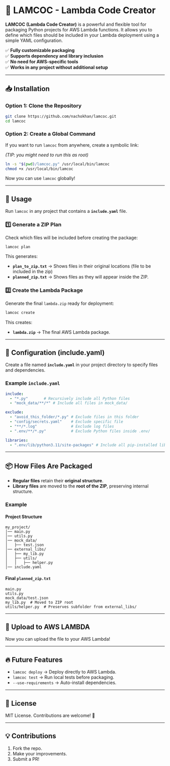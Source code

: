 # 🚀 LAMCOC - Lambda Code Creator

**LAMCOC (Lambda Code Creator)** is a powerful and flexible tool for packaging Python projects for AWS Lambda functions. It allows you to define which files should be included in your Lambda deployment using a simple YAML configuration.

✅ **Fully customizable packaging**  
✅ **Supports dependency and library inclusion**  
✅ **No need for AWS-specific tools**  
✅ **Works in any project without additional setup**  

---

## 📥 Installation

### **Option 1: Clone the Repository**
```bash
git clone https://github.com/nachokhan/lamcoc.git
cd lamcoc
```

### **Option 2: Create a Global Command**
If you want to run `lamcoc` from anywhere, create a symbolic link:

_(TIP: you might need to run this as root)_

```bash
ln -s "$(pwd)/lamcoc.py" /usr/local/bin/lamcoc
chmod +x /usr/local/bin/lamcoc
```
Now you can use `lamcoc` globally!

---

## 🚀 Usage

Run `lamcoc` in any project that contains a **`include.yaml`** file.

### **1️⃣ Generate a ZIP Plan**
Check which files will be included before creating the package:
```bash
lamcoc plan
```
This generates:
- **`plan_to_zip.txt`** → Shows files in their original locations (file to be included in the zip)
- **`planned_zip.txt`** → Shows files as they will appear inside the ZIP.

### **2️⃣ Create the Lambda Package**
Generate the final `lambda.zip` ready for deployment:
```bash
lamcoc create
```
This creates:
- **`lambda.zip`** → The final AWS Lambda package.

---

## 📝 Configuration (include.yaml)

Create a file named **`include.yaml`** in your project directory to specify files and dependencies.

### **Example `include.yaml`**
```yaml
include:
  - "*.py"       # Recursively include all Python files
  - "mock_data/**/*" # Include all files in mock_data/

exclude:
  - "avoid_this_folder/*.py" # Exclude files in this folder
  - "config/secrets.yaml"    # Exclude specific file
  - "**/*.log"               # Exclude log files
  - ".env/**/*.py"           # Exclude Python files inside .env/

libraries:
  - ".env/lib/python3.11/site-packages" # Include all pip-installed libs
```

---

## 📦 How Files Are Packaged

- **Regular files** retain their **original structure**.
- **Library files** are moved to the **root of the ZIP**, preserving internal structure.

### **Example**
#### **Project Structure**
```
my_project/
│── main.py
│── utils.py
│── mock_data/
│   ├── test.json
│── external_libs/
│   ├── my_lib.py
│   ├── utils/
│   │   ├── helper.py
│── include.yaml
```
#### **Final `planned_zip.txt`**
```
main.py
utils.py
mock_data/test.json
my_lib.py  # Moved to ZIP root
utils/helper.py  # Preserves subfolder from external_libs/
```
---

## 🚀  Upload to AWS LAMBDA

Now you can upload the file to your AWS Lambda!

---

## 🔥 Future Features
- `lamcoc deploy` → Deploy directly to AWS Lambda.
- `lamcoc test` → Run local tests before packaging.
- `--use-requirements` → Auto-install dependencies.

---

## 📄 License
MIT License. Contributions are welcome! 🎉

---

## 💡 Contributions
1. Fork the repo.
2. Make your improvements.
3. Submit a PR!
